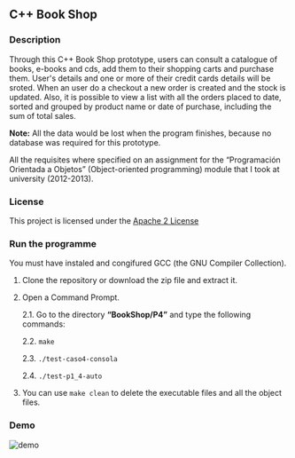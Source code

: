## C++ Book Shop

### Description
Through this C++ Book Shop prototype, users can consult a catalogue of books, e-books and cds, add them to their shopping carts and purchase them.
User's details and one or more of their credit cards details will be sroted.
When an user do a checkout a new order is created and the stock is updated.
Also, it is possible to view a list with all the orders placed
to date, sorted and grouped by product name or date of purchase, including the sum of total sales.

****Note:****
All the data would be lost when the program finishes, because no database was required for this prototype.

All the requisites where specified on an assignment for the “Programación Orientada a Objetos” (Object-oriented programming) module that I took at university (2012-2013). 


### License
This project is licensed under the [Apache 2 License](http://www.apache.org/licenses/LICENSE-2.0)


### Run the programme
You must have instaled and congifured GCC (the GNU Compiler Collection).

1. Clone the repository or download the zip file and extract it.
2. Open a Command Prompt.

	2.1. Go to the directory **“BookShop/P4”** and type the following commands:
	
	2.2. `make`
	
	2.3. `./test-caso4-consola`
	
	2.4. `./test-p1_4-auto`
	
3. You can use `make clean` to delete the executable files and all the object files.

### Demo
![demo](http://i1030.photobucket.com/albums/y369/MariaPhotoB/BookShop_zps7frfia1a.gif)